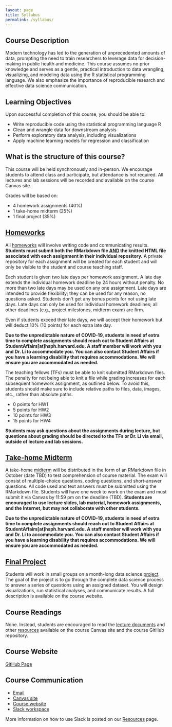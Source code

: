 ```yaml
---
layout: page
title: Syllabus
permalink: /syllabus/
---
```


## Course Description

Modern technology has led to the generation of unprecedented amounts of data, prompting the need to train researchers to leverage data for decision-making in public health and medicine. This course assumes no prior knowledge and serves as a gentle, practical introduction to data wrangling, visualizing, and modeling data using the R statistical programming language. We also emphasize the importance of reproducible research and effective data science communication.

## Learning Objectives

Upon successful completion of this course, you should be able to:
* Write reproducible code using the statistical programming language R
* Clean and wrangle data for downstream analysis
* Perform exploratory data analysis, including visualizations
* Apply machine learning models for regression and classification

## What is the structure of this course?

This course will be held synchronously and in-person. We encourage students to attend class and participate, but attendance is not required. All lectures and lab sessions will be recorded and available on the course Canvas site.

Grades will be based on:
* 4 homework assignments (40%)
* 1 take-home midterm (25%)
* 1 final project (35%)

## [Homeworks](/homeworks/)

All [homeworks](/homeworks/) will involve writing code and communicating results. **Students must submit both the RMarkdown file <ins>AND</ins> the knitted HTML file associated with each assignment in their individual repository.** A private repository for each assignment will be created for each student and will only be visible to the student and course teaching staff.

Each student is given two late days per homework assignment. A late day extends the individual homework deadline by 24 hours without penalty. No more than two late days may be used on any one assignment. Late days are intended to provide flexibility; they can be used for any reason, no questions asked. Students don't get any bonus points for not using late days. Late days can only be used for individual homework deadlines; all other deadlines (e.g., project milestones, midterm exam) are firm.

Even if students exceed their late days, we will accept their homework but will deduct 10% (10 points) for each extra late day.

**Due to the unpredictable nature of COVID-19, students in need of extra time to complete assignments should reach out to Student Affairs at StudentAffairs[at]hsph.harvard.edu. A staff member will work with you and Dr. Li to accommodate you. You can also contact Student Affairs if you have a learning disability that requires accommodations. We will ensure you are accommodated as needed.**

The teaching fellows (TFs) must be able to knit submitted RMarkdown files. The penalty for not being able to knit a file while grading increases for each subsequent homework assignment, as outlined below. To avoid this, students should make sure to include relative paths to files, data, images, etc., rather than absolute paths.

* 0 points for HW1
* 5 points for HW2
* 10 points for HW3
* 15 points for HW4

**Students may ask questions about the assignments during lecture, but questions about grading should be directed to the TFs or Dr. Li via email, outside of lecture and lab sessions.**

## [Take-home Midterm](/midterm)

A take-home [midterm](/midterm) will be distributed in the form of an RMarkdown file in October (date TBD) to test comprehension of course material. The exam will consist of multiple-choice questions, coding questions, and short-answer questions. All code used and text answers must be submitted using the RMarkdown file. Students will have one week to work on the exam and must submit it via Canvas by 11:59 pm on the deadline (TBD). **Students are encouraged to use lecture slides, lab material, homework assignments, and the Internet, but may not collaborate with other students.**

**Due to the unpredictable nature of COVID-19, students in need of extra time to complete assignments should reach out to Student Affairs at StudentAffairs[at]hsph.harvard.edu. A staff member will work with you and Dr. Li to accommodate you. You can also contact Student Affairs if you have a learning disability that requires accommodations. We will ensure you are accommodated as needed.**

## [Final Project](/project)

Students will work in small groups on a month-long data science [project](/project). The goal of the project is to go through the complete data science process to answer a series of questions using an assigned dataset. You will design visualizations, run statistical analyses, and communicate results. A full description is available on the course website.

## Course Readings

None. Instead, students are encouraged to read the [lecture documents](/lectures) and other [resources](/resources) available on the course Canvas site and the course GitHub repository.

## Course Website

[GitHub Page](http://coredatascience-fa23.github.io/)

## Course Communication

* [Email](mailto:dongdongli@hsph.harvard.edu?cc=lukebenz@g.harvard.edu)
* [Canvas site](https://canvas.harvard.edu/courses/120602)
* [Course website](https://coredatascience-fa23.github.io)
* [Slack workspace](https://join.slack.com/t/bst2192023/shared_invite/zt-1wo43n5bm-r3CdPJRt4uaq~uCbOj2zow)

More information on how to use Slack is posted on our [Resources](/resources/) page.
